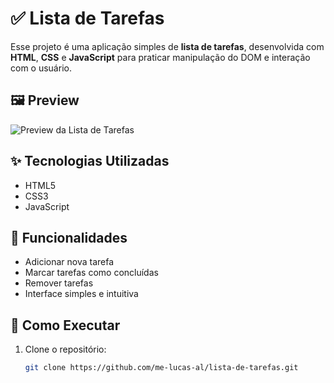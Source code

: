 # ✅ Lista de Tarefas

Esse projeto é uma aplicação simples de **lista de tarefas**, desenvolvida com **HTML**, **CSS** e **JavaScript** para praticar manipulação do DOM e interação com o usuário.

## 🖼️ Preview

![Preview da Lista de Tarefas](./images/taskList..JPG)

## ✨ Tecnologias Utilizadas

- HTML5
- CSS3
- JavaScript

## 🧠 Funcionalidades

- Adicionar nova tarefa
- Marcar tarefas como concluídas
- Remover tarefas
- Interface simples e intuitiva

## 🚀 Como Executar

1. Clone o repositório:
   ```bash
   git clone https://github.com/me-lucas-al/lista-de-tarefas.git
